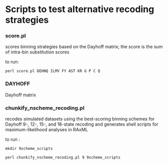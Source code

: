 # Scripts to test alternative recoding strategies

### score.pl 
scores binning strategies based on the Dayhoff matrix; the score is the sum of intra-bin substitution scores

to run:

`perl score.pl DEHNQ ILMV FY AST KR G P C Q`

### DAYHOFF
Dayhoff matrix

### chunkify_nscheme_recoding.pl
recodes simulated datasets using the best-scoring binning schemes for Dayhoff 9-, 12-, 15-, and 18-state recoding and generates shell scripts for maximum-likelihood analyses in RAxML

to run :

`mkdir 9scheme_scripts`

`perl chunkify_nscheme_recoding.pl 9 9scheme_scripts` 
